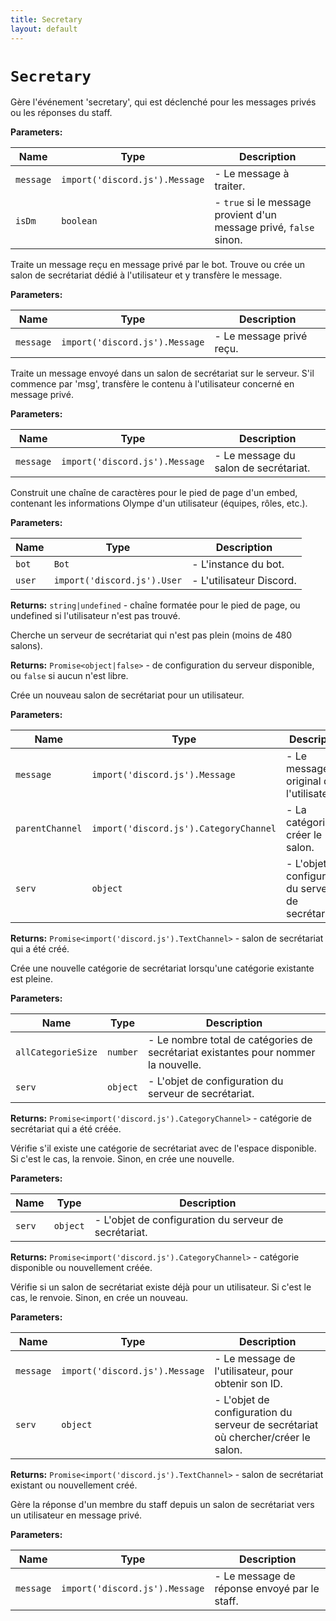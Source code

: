 ```yaml
---
title: Secretary
layout: default
---
```


# `Secretary`

Gère l'événement 'secretary', qui est déclenché pour les messages privés ou les réponses du staff.

**Parameters:**

| Name | Type | Description |
| ---- | ---- | ----------- |
| `message` | `import('discord.js').Message` | - Le message à traiter. |
| `isDm` | `boolean` | - `true` si le message provient d'un message privé, `false` sinon. |

Traite un message reçu en message privé par le bot. Trouve ou crée un salon de secrétariat dédié à l'utilisateur et y transfère le message.

**Parameters:**

| Name | Type | Description |
| ---- | ---- | ----------- |
| `message` | `import('discord.js').Message` | - Le message privé reçu. |

Traite un message envoyé dans un salon de secrétariat sur le serveur. S'il commence par 'msg', transfère le contenu à l'utilisateur concerné en message privé.

**Parameters:**

| Name | Type | Description |
| ---- | ---- | ----------- |
| `message` | `import('discord.js').Message` | - Le message du salon de secrétariat. |

Construit une chaîne de caractères pour le pied de page d'un embed, contenant les informations Olympe d'un utilisateur (équipes, rôles, etc.).

**Parameters:**

| Name | Type | Description |
| ---- | ---- | ----------- |
| `bot` | `Bot` | - L'instance du bot. |
| `user` | `import('discord.js').User` | - L'utilisateur Discord. |

**Returns:** `string|undefined` - chaîne formatée pour le pied de page, ou undefined si l'utilisateur n'est pas trouvé.

Cherche un serveur de secrétariat qui n'est pas plein (moins de 480 salons).

**Returns:** `Promise<object|false>` - de configuration du serveur disponible, ou `false` si aucun n'est libre.

Crée un nouveau salon de secrétariat pour un utilisateur.

**Parameters:**

| Name | Type | Description |
| ---- | ---- | ----------- |
| `message` | `import('discord.js').Message` | - Le message original de l'utilisateur. |
| `parentChannel` | `import('discord.js').CategoryChannel` | - La catégorie où créer le salon. |
| `serv` | `object` | - L'objet de configuration du serveur de secrétariat. |

**Returns:** `Promise<import('discord.js').TextChannel>` - salon de secrétariat qui a été créé.

Crée une nouvelle catégorie de secrétariat lorsqu'une catégorie existante est pleine.

**Parameters:**

| Name | Type | Description |
| ---- | ---- | ----------- |
| `allCategorieSize` | `number` | - Le nombre total de catégories de secrétariat existantes pour nommer la nouvelle. |
| `serv` | `object` | - L'objet de configuration du serveur de secrétariat. |

**Returns:** `Promise<import('discord.js').CategoryChannel>` - catégorie de secrétariat qui a été créée.

Vérifie s'il existe une catégorie de secrétariat avec de l'espace disponible. Si c'est le cas, la renvoie. Sinon, en crée une nouvelle.

**Parameters:**

| Name | Type | Description |
| ---- | ---- | ----------- |
| `serv` | `object` | - L'objet de configuration du serveur de secrétariat. |

**Returns:** `Promise<import('discord.js').CategoryChannel>` - catégorie disponible ou nouvellement créée.

Vérifie si un salon de secrétariat existe déjà pour un utilisateur. Si c'est le cas, le renvoie. Sinon, en crée un nouveau.

**Parameters:**

| Name | Type | Description |
| ---- | ---- | ----------- |
| `message` | `import('discord.js').Message` | - Le message de l'utilisateur, pour obtenir son ID. |
| `serv` | `object` | - L'objet de configuration du serveur de secrétariat où chercher/créer le salon. |

**Returns:** `Promise<import('discord.js').TextChannel>` - salon de secrétariat existant ou nouvellement créé.

Gère la réponse d'un membre du staff depuis un salon de secrétariat vers un utilisateur en message privé.

**Parameters:**

| Name | Type | Description |
| ---- | ---- | ----------- |
| `message` | `import('discord.js').Message` | - Le message de réponse envoyé par le staff. |

